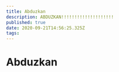 ```yaml
---
title: Abduzkan
description: ABDUZKAN!!!!!!!!!!!!!!!!!!!!
published: true
date: 2020-09-21T14:56:25.325Z
tags: 
---
```


# Abduzkan

